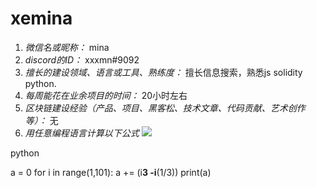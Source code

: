 # xemina

1. *微信名或昵称：* mina
2. *discord的ID：* xxxmn#9092
3. *擅长的建设领域、语言或工具、熟练度：* 擅长信息搜索，熟悉js solidity python.
4. *每周能花在业余项目的时间：* 20小时左右
5. *区块链建设经验（产品、项目、黑客松、技术文章、代码贡献、艺术创作等）：* 无
6. *用任意编程语言计算以下公式*
![](https://latex.codecogs.com/svg.image?\sum_{n=1}^{100}\left&space;(n^{3}-\sqrt[3]{n}&space;\right&space;))

python

a = 0
for i in range(1,101):
    a += (i**3 -i**(1/3))
print(a) 
